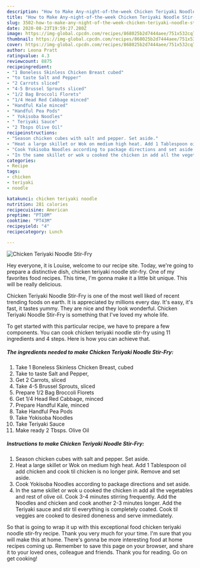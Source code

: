 ```yaml
---
description: "How to Make Any-night-of-the-week Chicken Teriyaki Noodle Stir-Fry"
title: "How to Make Any-night-of-the-week Chicken Teriyaki Noodle Stir-Fry"
slug: 3502-how-to-make-any-night-of-the-week-chicken-teriyaki-noodle-stir-fry
date: 2020-08-23T19:59:27.280Z
image: https://img-global.cpcdn.com/recipes/868025b2d7444aee/751x532cq70/chicken-teriyaki-noodle-stir-fry-recipe-main-photo.jpg
thumbnail: https://img-global.cpcdn.com/recipes/868025b2d7444aee/751x532cq70/chicken-teriyaki-noodle-stir-fry-recipe-main-photo.jpg
cover: https://img-global.cpcdn.com/recipes/868025b2d7444aee/751x532cq70/chicken-teriyaki-noodle-stir-fry-recipe-main-photo.jpg
author: Leona Pratt
ratingvalue: 4.3
reviewcount: 8875
recipeingredient:
- "1 Boneless Skinless Chicken Breast cubed"
- "to taste Salt and Pepper"
- "2 Carrots sliced"
- "4-5 Brussel Sprouts sliced"
- "1/2 Bag Broccoli Florets"
- "1/4 Head Red Cabbage minced"
- "Handful Kale minced"
- "Handful Pea Pods"
- " Yokisoba Noodles"
- " Teriyaki Sauce"
- "2 Tbsps Olive Oil"
recipeinstructions:
- "Season chicken cubes with salt and pepper. Set aside."
- "Heat a large skillet or Wok on medium high heat. Add 1 Tablespoon oil add chicken and cook til chicken is no longer pink. Remove and set aside."
- "Cook Yokisoba Noodles according to package directions and set aside."
- "In the same skillet or wok u cooked the chicken in add all the vegetables and rest of olive oil. Cook 3-4 minutes stirring frequently. Add the Noodles and chicken and cook another 2-3 minutes longer. Add the Teriyaki sauce and stir til everything is completely coated. Cook til veggies are cooked to desired doneness and serve immediately."
categories:
- Recipe
tags:
- chicken
- teriyaki
- noodle

katakunci: chicken teriyaki noodle 
nutrition: 281 calories
recipecuisine: American
preptime: "PT10M"
cooktime: "PT43M"
recipeyield: "4"
recipecategory: Lunch

---
```



![Chicken Teriyaki Noodle Stir-Fry](https://img-global.cpcdn.com/recipes/868025b2d7444aee/751x532cq70/chicken-teriyaki-noodle-stir-fry-recipe-main-photo.jpg)

Hey everyone, it is Louise, welcome to our recipe site. Today, we're going to prepare a distinctive dish, chicken teriyaki noodle stir-fry. One of my favorites food recipes. This time, I'm gonna make it a little bit unique. This will be really delicious.

Chicken Teriyaki Noodle Stir-Fry is one of the most well liked of recent trending foods on earth. It is appreciated by millions every day. It's easy, it's fast, it tastes yummy. They are nice and they look wonderful. Chicken Teriyaki Noodle Stir-Fry is something that I've loved my whole life.




To get started with this particular recipe, we have to prepare a few components. You can cook chicken teriyaki noodle stir-fry using 11 ingredients and 4 steps. Here is how you can achieve that.

<!--inarticleads1-->

##### The ingredients needed to make Chicken Teriyaki Noodle Stir-Fry:

1. Take 1 Boneless Skinless Chicken Breast, cubed
1. Take to taste Salt and Pepper,
1. Get 2 Carrots, sliced
1. Take 4-5 Brussel Sprouts, sliced
1. Prepare 1/2 Bag Broccoli Florets
1. Get 1/4 Head Red Cabbage, minced
1. Prepare Handful Kale, minced
1. Take Handful Pea Pods
1. Take  Yokisoba Noodles
1. Take  Teriyaki Sauce
1. Make ready 2 Tbsps. Olive Oil




<!--inarticleads2-->

##### Instructions to make Chicken Teriyaki Noodle Stir-Fry:

1. Season chicken cubes with salt and pepper. Set aside.
1. Heat a large skillet or Wok on medium high heat. Add 1 Tablespoon oil add chicken and cook til chicken is no longer pink. Remove and set aside.
1. Cook Yokisoba Noodles according to package directions and set aside.
1. In the same skillet or wok u cooked the chicken in add all the vegetables and rest of olive oil. Cook 3-4 minutes stirring frequently. Add the Noodles and chicken and cook another 2-3 minutes longer. Add the Teriyaki sauce and stir til everything is completely coated. Cook til veggies are cooked to desired doneness and serve immediately.




So that is going to wrap it up with this exceptional food chicken teriyaki noodle stir-fry recipe. Thank you very much for your time. I'm sure that you will make this at home. There's gonna be more interesting food at home recipes coming up. Remember to save this page on your browser, and share it to your loved ones, colleague and friends. Thank you for reading. Go on get cooking!
